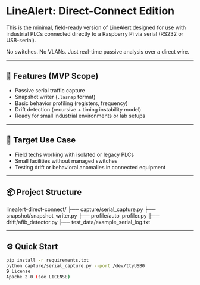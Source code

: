 # LineAlert: Direct-Connect Edition

This is the minimal, field-ready version of LineAlert designed for use with industrial PLCs connected directly to a Raspberry Pi via serial (RS232 or USB-serial).

No switches. No VLANs. Just real-time passive analysis over a direct wire.

---

## 🔧 Features (MVP Scope)

- Passive serial traffic capture
- Snapshot writer (`.lasnap` format)
- Basic behavior profiling (registers, frequency)
- Drift detection (recursive + timing instability model)
- Ready for small industrial environments or lab setups

---

## 🧪 Target Use Case

- Field techs working with isolated or legacy PLCs
- Small facilities without managed switches
- Testing drift or behavioral anomalies in connected equipment

---

## 📦 Project Structure

linealert-direct-connect/ ├── capture/serial_capture.py ├── snapshot/snapshot_writer.py ├── profile/auto_profiler.py ├── drift/afib_detector.py ├── test_data/example_serial_log.txt

---

## ⚙️ Quick Start

```bash
pip install -r requirements.txt
python capture/serial_capture.py --port /dev/ttyUSB0
🔒 License
Apache 2.0 (see LICENSE)
